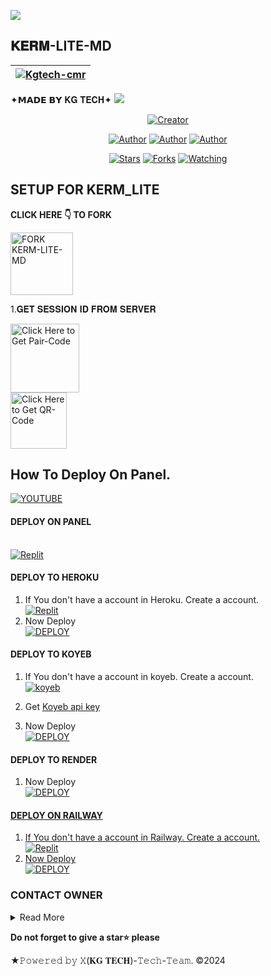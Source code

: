 <a><img src='https://i.imgur.com/LyHic3i.gif'/></a>
## 𝐊𝐄𝐑𝐌-LITE-MD
| [![Kgtech-cmr](https://telegra.ph/file/3ac47cbad32a86aa12251.jpg)](https://github.com/Kgtech-cmr)|
|----|
   ✦𝗠𝗔𝗗𝗘 𝗕𝗬 𝐊𝐆 𝐓𝐄𝐂𝐇✦
<a><img src='https://i.imgur.com/LyHic3i.gif'/></a>

<p align="center">
<a href="#"><img title="Creator" src="https://img.shields.io/badge/Creator-𝐊𝐆 𝐓𝐄𝐂𝐇-blue.svg?style=for-the-badge&logo=github"></a>
<p/>
<p align="center">
<a href="https://github.com/Kgtech-cmr"><img title="Author" src="https://img.shields.io/badge/KGTECH-black?style=for-the-badge&logo=Github"></a> <a href="https://chat.whatsapp.com/FpxvVBFOozA6IhNxIWhwFw"><img title="Author" src="https://img.shields.io/badge/CHANNEL-black?style=for-the-badge&logo=whatsapp"></a> <a href="https://wa.me/237656520674"><img title="Author" src="https://img.shields.io/badge/CHAT US-black?style=for-the-badge&logo=whatsapp">
<p/>
<p align="center">
<a href="https://github.com/Kgtech-cmr/KERM-LITE-MD/stargazers/"><img title="Stars" src="https://img.shields.io/github/stars/Kgtech-cmr/KERM-LITE-MD?color=white&style=flat-square"></a>
<a href="https://github.com/Kgtech-cmr/KERM-LITE-MD/network/members"><img title="Forks" src="https://img.shields.io/github/forks/Kgtech-cmr/KERM-LITE-MD?color=yellow&style=flat-square"></a>
<a href="https://github.com/Kgtech-cmr/KERM-LITE-MD/watchers"><img title="Watching" src="https://img.shields.io/github/watchers/Kgtech-cmr/KERM-LITE-MD?label=Watchers&color=red&style=flat-square"></a>

## SETUP FOR KERM_LITE

**CLICK HERE 👇 TO FORK**

<a href="https://github.com/Kgtech-cmr/KERM-LITE-MD/fork"><img src="https://img.shields.io/badge/FORK-KERM-black" alt="FORK KERM-LITE-MD" width="100"></a>

1.𝐆𝐄𝐓 𝐒𝐄𝐒𝐒𝐈𝐎𝐍 𝐈𝐃 𝐅𝐑𝐎𝐌 𝐒𝐄𝐑𝐕𝐄𝐑

<a href="https://lite-session.onrender.com/code"><img src="https://img.shields.io/badge/PAIR_CODE-yellow" alt="Click Here to Get Pair-Code" width="110"></a>   
<a href="https://lite-session.onrender.com/qr"><img src="https://img.shields.io/badge/QR CODE-yellow" alt="Click Here to Get QR-Code" width="90"></a>
## How To Deploy On Panel.
 [![YOUTUBE](https://img.shields.io/badge/HOW_TO_DEPLOY-red?style=for-the-badge&logo=youtube&logoColor=white)](https://youtu.be)

#### DEPLOY ON PANEL 
  <br>
<a href='https://heroku.com' target="_blank"><img alt='Replit' src='https://img.shields.io/badge/-PANEL-black?style=for-the-badge&logo=optilink'/></a>
   <br>

#### DEPLOY TO HEROKU 

1. If You don't have a account in Heroku. Create a account.
    <br>
<a href='https://heroku.com' target="_blank"><img alt='Replit' src='https://img.shields.io/badge/-Create-black?style=for-the-badge&logo=heroku'/></a>
   <br>
2. Now Deploy
    <br>
<a href='https://heroku.com/deploy?template=https://github.com/Kgtech-cmr/KERM-LITE' target="_blank"><img alt='DEPLOY' src='https://img.shields.io/badge/-DEPLOY-black?style=for-the-badge&logo=heroku'/></a>

#### DEPLOY TO KOYEB 

1. If You don't have a account in koyeb. Create a account.
    <br>
<a href='https://app.koyeb.com/auth/signup' target="_blank"><img alt='koyeb' src='https://img.shields.io/badge/-Create-black?style=for-the-badge&logo=koyeb'/></a>

2. Get [Koyeb api key](https://app.koyeb.com/account/api)

4. Now Deploy
    <br>
<a href='https://app.koyeb.com/services/deploy?type=docker&image=docker.io/kgkerm/kerm-lite&name=kerm-lite&env[SESSION_ID]=&env[BOT_INFO]=Kɢᴛᴇᴄʜ;Kᴇʀᴍ-ʟɪᴛᴇ⚡️&env[SUDO]=237656520674&env[ANTILINK]=true&env[PORT]=8000&env[KOYEB_API_KEY]=&service_type=worker' target="_blank"><img alt='DEPLOY' src='https://img.shields.io/badge/-DEPLOY-black?style=for-the-badge&logo=koyeb'/></a>

#### DEPLOY TO RENDER 

1. Now Deploy
    <br>
<a href='https://render.com/deploy?repo=https://github.com/Kgtech-cmr/KERM-LITE&env=SESSION_ID,BOT_INFO' target="_blank"><img alt='DEPLOY' src='https://img.shields.io/badge/-DEPLOY-black?style=for-the-badge&logo=render&logoColor=white'/>

#### DEPLOY ON RAILWAY

1. If You don't have a account in Railway. Create a account.
    <br>
<a href='https://railway.app' target="_blank"><img alt='Replit' src='https://img.shields.io/badge/-Create-black?style=for-the-badge&logo=railway'/>
2. Now Deploy
    <br>
<a href='https://railway.app/new/template?template=https://github.com/Kgtech-cmr/KERM-LITE&envs=SESSION_ID,BOT_INFO' target="_blank"><img alt='DEPLOY' src='https://img.shields.io/badge/-DEPLOY-black?style=for-the-badge&logo=railway'/></a>

### CONTACT OWNER

<details close>
<summary>Read More</summary>

<br>

* [`RAYAN`](https://wa.me/237656520674?text=Hi+Bro+Rayan+Big+Fan😍)
* [`GIFFARENO`](https://wa.me/237650564445?text=Hi+Bro+Giffareno+Big+Fan😍)
 </details>

  **Do not forget to give a star⭐️ please**

★𝙿𝚘𝚠𝚎𝚛𝚎𝚍 𝚋𝚢 𝚇(𝐊𝐆 𝐓𝐄𝐂𝐇)-𝚃𝚎𝚌𝚑-𝚃𝚎𝚊𝚖. ©2024
